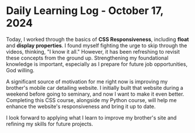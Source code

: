 # Daily Learning Log - October 17, 2024

Today, I worked through the basics of **CSS Responsiveness**, including **float** and **display properties**. I found myself fighting the urge to skip through the videos, thinking, "I know it all." However, it has been refreshing to revisit these concepts from the ground up. Strengthening my foundational knowledge is important, especially as I prepare for future job opportunities, God willing.

A significant source of motivation for me right now is improving my brother's mobile car detailing website. I initially built that website during a weekend before going to seminary, and now I want to make it even better. Completing this CSS course, alongside my Python course, will help me enhance the website's responsiveness and bring it up to date.

I look forward to applying what I learn to improve my brother's site and refining my skills for future projects.
